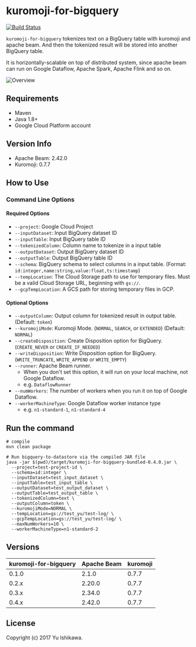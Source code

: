 # kuromoji-for-bigquery

[![Build Status](https://travis-ci.org/yu-iskw/kuromoji-for-bigquery.svg?branch=master)](https://travis-ci.org/yu-iskw/kuromoji-for-bigquery)

`kuromoji-for-bigquery` tokenizes text on a BigQuery table with kuromoji and apache beam.
And then the tokenized result will be stored into another BigQuery table.

It is horizontally-scalable on top of distributed system, since apache beam can run on Google Dataflow, Apache Spark, Apache Flink and so on.

![Overview](./docs/overview.png)

## Requirements

- Maven
- Java 1.8+
- Google Cloud Platform account

## Version Info

- Apache Beam: 2.42.0
- Kuromoji: 0.7.7

## How to Use

### Command Line Options

#### Required Options
- `--project`: Google Cloud Project
- `--inputDataset`: Input BigQuery dataset ID
- `--inputTable`: Input BigQuery table ID
- `--tokenizedColumn`: Column name to tokenize in a input table
- `--outputDataset`: Output BigQuery dataset ID
- `--outputTable`: Output BigQuery table ID
- `--schema`: BigQuery schema to select columns in a input table. (Format: `id:integer,name:string,value:float,ts:timestamp`)
- `--tempLocation`: The Cloud Storage path to use for temporary files. Must be a valid Cloud Storage URL, beginning with `gs://`.
- `--gcpTempLocation`: A GCS path for storing temporary files in GCP.

#### Optional Options
- `--outputColumn`: Output column for tokenized result in output table. (Default: `token`)
- `--kuromojiMode`: Kuromoji Mode. (`NORMAL`, `SEARCH`, or `EXTENDED`) (Default: `NORMAL`)
- `--createDisposition`: Create Disposition option for BigQuery. (`CREATE_NEVER` or `CREATE_IF_NEEDED`)
- `--writeDisposition`: Write Disposition option for BigQuery. (`WRITE_TRUNCATE`, `WRITE_APPEND` or `WRITE_EMPTY`)
- `--runner`: Apache Beam runner.
  - When you don't set this option, it will run on your local machine, not Google Dataflow.
  - e.g. `DataflowRunner`
- `--numWorkers`: The number of workers when you run it on top of Google Dataflow.
- `--workerMachineType`: Google Dataflow worker instance type
  - e.g. `n1-standard-1`, `n1-standard-4`

## Run the command

```
# compile
mvn clean package

# Run bigquery-to-datastore via the compiled JAR file
java -jar $(pwd)/target/kuromoji-for-bigquery-bundled-0.4.0.jar \
  --project=test-project-id \
  --schema=id:integer \
  --inputDataset=test_input_dataset \
  --inputTable=test_input_table \
  --outputDataset=test_output_dataset \
  --outputTable=test_output_table \
  --tokenizedColumn=text \
  --outputColumn=token \
  --kuromojiMode=NORMAL \
  --tempLocation=gs://test_yu/test-log/ \
  --gcpTempLocation=gs://test_yu/test-log/ \
  --maxNumWorkers=10 \
  --workerMachineType=n1-standard-2
```

## Versions
| kuromoji-for-bigquery | Apache Beam | kuromoji |
| --------------------- | ----------- | -------- |
| 0.1.0                 | 2.1.0       | 0.7.7    |
| 0.2.x                 | 2.20.0      | 0.7.7    |
| 0.3.x                 | 2.34.0      | 0.7.7    |
| 0.4.x                 | 2.42.0      | 0.7.7    |

## License

Copyright (c) 2017 Yu Ishikawa.
